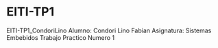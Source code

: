 # EITI-TP1
EITI-TP1_CondoriLino
Alumno: Condori Lino Fabian
Asignatura: Sistemas Embebidos
Trabajo Practico Numero 1

